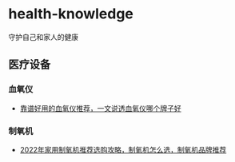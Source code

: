 # health-knowledge
守护自己和家人的健康

## 医疗设备

### 血氧仪

- [靠谱好用的血氧仪推荐，一文说透血氧仪哪个牌子好](https://zhuanlan.zhihu.com/p/372202799)


### 制氧机

- [2022年家用制氧机推荐选购攻略，制氧机怎么选，制氧机品牌推荐](https://zhuanlan.zhihu.com/p/591874770)
